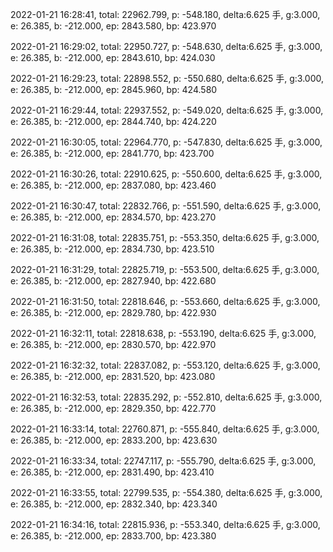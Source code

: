 2022-01-21 16:28:41, total: 22962.799, p: -548.180, delta:6.625 手, g:3.000, e: 26.385, b: -212.000, ep: 2843.580, bp: 423.970

2022-01-21 16:29:02, total: 22950.727, p: -548.630, delta:6.625 手, g:3.000, e: 26.385, b: -212.000, ep: 2843.610, bp: 424.030

2022-01-21 16:29:23, total: 22898.552, p: -550.680, delta:6.625 手, g:3.000, e: 26.385, b: -212.000, ep: 2845.960, bp: 424.580

2022-01-21 16:29:44, total: 22937.552, p: -549.020, delta:6.625 手, g:3.000, e: 26.385, b: -212.000, ep: 2844.740, bp: 424.220

2022-01-21 16:30:05, total: 22964.770, p: -547.830, delta:6.625 手, g:3.000, e: 26.385, b: -212.000, ep: 2841.770, bp: 423.700

2022-01-21 16:30:26, total: 22910.625, p: -550.600, delta:6.625 手, g:3.000, e: 26.385, b: -212.000, ep: 2837.080, bp: 423.460

2022-01-21 16:30:47, total: 22832.766, p: -551.590, delta:6.625 手, g:3.000, e: 26.385, b: -212.000, ep: 2834.570, bp: 423.270

2022-01-21 16:31:08, total: 22835.751, p: -553.350, delta:6.625 手, g:3.000, e: 26.385, b: -212.000, ep: 2834.730, bp: 423.510

2022-01-21 16:31:29, total: 22825.719, p: -553.500, delta:6.625 手, g:3.000, e: 26.385, b: -212.000, ep: 2827.940, bp: 422.680

2022-01-21 16:31:50, total: 22818.646, p: -553.660, delta:6.625 手, g:3.000, e: 26.385, b: -212.000, ep: 2829.780, bp: 422.930

2022-01-21 16:32:11, total: 22818.638, p: -553.190, delta:6.625 手, g:3.000, e: 26.385, b: -212.000, ep: 2830.570, bp: 422.970

2022-01-21 16:32:32, total: 22837.082, p: -553.120, delta:6.625 手, g:3.000, e: 26.385, b: -212.000, ep: 2831.520, bp: 423.080

2022-01-21 16:32:53, total: 22835.292, p: -552.810, delta:6.625 手, g:3.000, e: 26.385, b: -212.000, ep: 2829.350, bp: 422.770

2022-01-21 16:33:14, total: 22760.871, p: -555.840, delta:6.625 手, g:3.000, e: 26.385, b: -212.000, ep: 2833.200, bp: 423.630

2022-01-21 16:33:34, total: 22747.117, p: -555.790, delta:6.625 手, g:3.000, e: 26.385, b: -212.000, ep: 2831.490, bp: 423.410

2022-01-21 16:33:55, total: 22799.535, p: -554.380, delta:6.625 手, g:3.000, e: 26.385, b: -212.000, ep: 2832.340, bp: 423.340

2022-01-21 16:34:16, total: 22815.936, p: -553.340, delta:6.625 手, g:3.000, e: 26.385, b: -212.000, ep: 2833.700, bp: 423.380